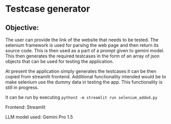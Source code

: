 # Testcase generator
## Objective:
The user can provide the link of the website that needs to be tested. The selenium framework is used for parsing the web page and then return its source code. This is then used as a part of a prompt given to gemini model. This then generates the required testcases in the form of an array of json objects that can be used for testing the application. 

At present the application simply generates the testcases it can be then copied from streamlit frontend. Additional functionality intended would be to make selenium use the dummy data in testing the app. This functionality is still in progress.

It can be run by executing 
```python3 -m streamlit run selenium_added.py```

Frontend: Streamlit

LLM model used: Gemini Pro 1.5
 
